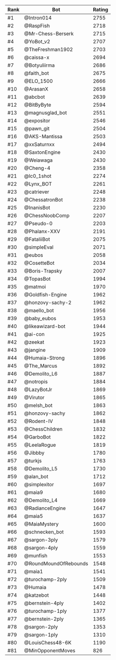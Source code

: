Rank|Bot|Rating
---|---|---
#1|@Intron014|2755
#2|@RaspFish|2718
#3|@Mr-Chess-Berserk|2715
#4|@YoBot_v2|2707
#5|@TheFreshman1902|2703
#6|@caissa-x|2694
#7|@Botyuliirma|2686
#8|@faith_bot|2675
#9|@ELO_1500|2666
#10|@ArasanX|2658
#11|@abcbot|2639
#12|@BitByByte|2594
#13|@magnusglad_bot|2551
#14|@expositor|2546
#15|@pawn_git|2504
#16|@AKS-Mantissa|2503
#17|@xxSaturnxx|2494
#18|@SaxtonEngine|2430
#19|@Weiawaga|2430
#20|@Cheng-4|2358
#21|@lc0_1shot|2274
#22|@Lynx_BOT|2261
#23|@catriever|2248
#24|@ChessatronBot|2238
#25|@InanisBot|2230
#26|@ChessNoobComp|2207
#27|@Pseudo-0|2203
#28|@Phalanx-XXV|2191
#29|@FataliiBot|2075
#30|@simpleEval|2071
#31|@eubos|2058
#32|@CosetteBot|2034
#33|@Boris-Trapsky|2007
#34|@TopasBot|1994
#35|@matmoi|1970
#36|@Goldfish-Engine|1962
#37|@honzovy-sachy-2|1962
#38|@maello_bot|1956
#39|@baby_eubos|1953
#40|@likeawizard-bot|1944
#41|@ai-con|1925
#42|@zeekat|1923
#43|@jangine|1909
#44|@Humaia-Strong|1896
#45|@The_Marcus|1892
#46|@Demolito_L6|1887
#47|@notropis|1884
#48|@LazyBotJr|1869
#49|@Virutor|1865
#50|@melsh_bot|1863
#51|@honzovy-sachy|1862
#52|@Rodent-IV|1848
#53|@ChessChildren|1832
#54|@GarboBot|1822
#55|@LeelaRogue|1819
#56|@Jibbby|1780
#57|@turkjs|1763
#58|@Demolito_L5|1730
#59|@alan_bot|1712
#60|@simplexitor|1697
#61|@maia9|1680
#62|@Demolito_L4|1669
#63|@RadianceEngine|1647
#64|@maia5|1637
#65|@MaiaMystery|1600
#66|@schnecken_bot|1593
#67|@sargon-3ply|1579
#68|@sargon-4ply|1559
#69|@munfish|1553
#70|@RoundMoundOfRebounds|1548
#71|@maia1|1541
#72|@turochamp-2ply|1509
#73|@Humaia|1478
#74|@katzebot|1448
#75|@bernstein-4ply|1402
#76|@turochamp-1ply|1377
#77|@bernstein-2ply|1365
#78|@sargon-2ply|1353
#79|@sargon-1ply|1310
#80|@LouisChess48-6K|1190
#81|@MinOpponentMoves|826
